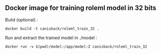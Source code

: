 ## Docker image for training roleml model in 32 bits

Build (optional)  : 

```
docker build -t canisback/roleml_train_32 .
```

Run and extract the trained model in ./model : 
```
docker run -v $(pwd)/model:/app/model:Z canisback/roleml_train_32
```